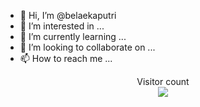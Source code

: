 - 👋 Hi, I’m @belaekaputri
- 👀 I’m interested in ...
- 🌱 I’m currently learning ...
- 💞️ I’m looking to collaborate on ...
- 📫 How to reach me ...
<p align="center"> 
  Visitor count<br>
  <img src="https://profile-counter.glitch.me/belaekaputri/count.svg" />
</p>
<!---
belaekaputri/belaekaputri is a ✨ special ✨ repository because its `README.md` (this file) appears on your GitHub profile.
You can click the Preview link to take a look at your changes.
--->
